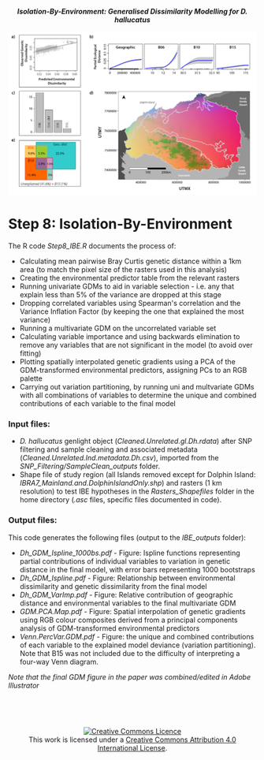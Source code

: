 <p align="center">
<b><i>Isolation-By-Environment: Generalised Dissimilarity Modelling for D. hallucatus</i></b>
</p>
<div align="center">
    <img src="../Figs/Paper_Figure6.png" width="700px"</img> 
</div>


# Step 8: Isolation-By-Environment 

The R code *Step8_IBE.R* documents the process of:
* Calculating mean pairwise Bray Curtis genetic distance within a 1km area (to match the pixel size of the rasters used in this analysis)
* Creating the environmental predictor table from the relevant rasters
* Running univariate GDMs to aid in variable selection - i.e. any that explain less than 5% of the variance are dropped at this stage
* Dropping correlated variables using Spearman's correlation and the Variance Inflation Factor (by keeping the one that explained the most variance)
* Running a multivariate GDM on the uncorrelated variable set
* Calculating variable importance and using backwards elimination to remove any variables that are not significant in the model (to avoid over fitting)
* Plotting spatially interpolated genetic gradients using a PCA of the GDM-transformed environmental predictors, assigning PCs to an RGB palette
* Carrying out variation partitioning, by running uni and multvariate GDMs with all combinations of variables to determine the unique and combined contributions of each variable to the final model


### Input files:
* *D. hallucatus* genlight object (*Cleaned.Unrelated.gl.Dh.rdata*) after SNP filtering and sample cleaning and associated metadata (*Cleaned.Unrelated.Ind.metadata.Dh.csv*), imported from the *SNP_Filtering/SampleClean_outputs* folder.
* Shape file of study region (all Islands removed except for Dolphin Island: *IBRA7_Mainland.and.DolphinIslandOnly.shp*) and rasters (1 km resolution) to test IBE hypotheses in the *Rasters_Shapefiles* folder in the home directory (*.asc* files, specific files documented in code).


### Output files:
This code generates the following files (output to the *IBE_outputs* folder):
* *Dh_GDM_Ispline_1000bs.pdf* - Figure: Ispline functions representing partial contributions of individual variables to variation in genetic distance in the final model, with error bars representing 1000 bootstraps
* *Dh_GDM_Ispline.pdf* - Figure: Relationship between environmental dissimilarity and genetic dissimilarity from the final model
* *Dh_GDM_VarImp.pdf* - Figure: Relative contribution of geographic distance and environmental variables to the final multivariate GDM
* *GDM.PCA.Map.pdf* - Figure: Spatial interpolation of genetic gradients using RGB colour composites derived from a principal components analysis of GDM-transformed environmental predictors
* *Venn.PercVar.GDM.pdf* - Figure: the unique and combined contributions of each variable to the explained model deviance (variation partitioning). Note that B15 was not included due to the difficulty of interpreting a four-way Venn diagram.

*Note that the final GDM figure in the paper was combined/edited in Adobe Illustrator*


&nbsp;

&nbsp;

<div align="center">
<a rel="license" href="http://creativecommons.org/licenses/by/4.0/"><img alt="Creative Commons Licence" style="border-width:0" src="https://i.creativecommons.org/l/by/4.0/88x31.png" /></a><br />This work is licensed under a <a rel="license" href="http://creativecommons.org/licenses/by/4.0/">Creative Commons Attribution 4.0 International License</a>.
</div>